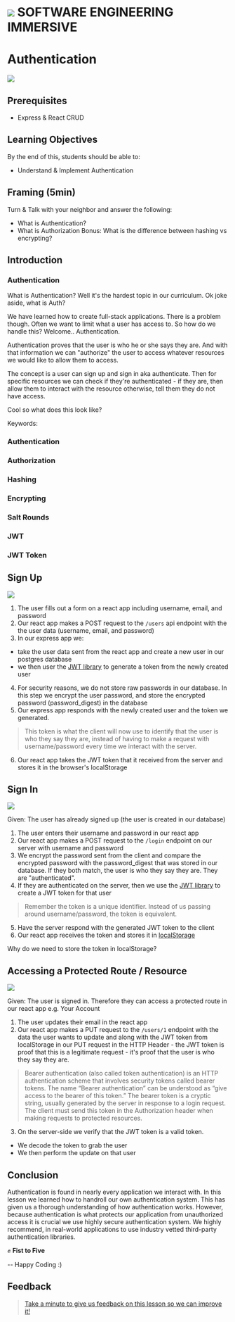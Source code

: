 # ![](https://ga-dash.s3.amazonaws.com/production/assets/logo-9f88ae6c9c3871690e33280fcf557f33.png)  SOFTWARE ENGINEERING IMMERSIVE

# Authentication

![](user-friendly.gif)

## Prerequisites
- Express & React CRUD

## Learning Objectives
By the end of this, students should be able to:
- Understand & Implement Authentication

## Framing (5min)
Turn & Talk with your neighbor and answer the following:
- What is Authentication?
- What is Authorization
Bonus: What is the difference between hashing vs encrypting?


## Introduction

### Authentication

What is Authentication? Well it's the hardest topic in our curriculum. Ok joke aside, what is Auth?

We have learned how to create full-stack applications. There is a problem though. Often we want to limit what a user has access to. So how do we handle this? Welcome.. Authentication.

Authentication proves that the user is who he or she says they are. And with that information we can "authorize" the user to access whatever resources we would like to allow them to access.

The concept is a user can sign up and sign in aka authenticate. Then for specific resources we can check if they're authenticated - if they are, then allow them to interact with the resource otherwise, tell them they do not have access.

Cool so what does this look like?

Keywords:

### Authentication
### Authorization
### Hashing
### Encrypting
### Salt Rounds
### JWT
### JWT Token

## Sign Up

![](signup.png)

1. The user fills out a form on a react app including username, email, and password
2. Our react app makes a POST request to the `/users` api endpoint with the the user data (username, email, and password)
3. In our express app we:
- take the user data sent from the react app and create a new user in our postgres database
- we then user the [JWT library](https://jwt.io) to generate a token from the newly created user
4. For security reasons, we do not store raw passwords in our database. In this step we encrypt the user password, and store the encrypted password (password_digest) in the database
5. Our express app responds with the newly created user and the token we generated.
> This token is what the client will now use to identify that the user is who they say they are, instead of having to make a request with username/password every time we interact with the server.
6. Our react app takes the JWT token that it received from the server and stores it in the browser's localStorage

## Sign In

![](signin.png)

Given: The user has already signed up (the user is created in our database)

1. The user enters their username and password in our react app
2. Our react app makes a POST request to the `/login` endpoint on our server with username and password
3. We encrypt the password sent from the client and compare the encrypted password with the password_digest that was stored in our database. If they both match, the user is who they say they are. They are "authenticated".
4. If they are authenticated on the server, then we use the [JWT library](https://jwt.io) to create a JWT token for that user
> Remember the token is a unique identifier. Instead of us passing around username/password, the token is equivalent.
5. Have the server respond with the generated JWT token to the client
6. Our react app receives the token and stores it in [localStorage](https://developer.mozilla.org/en-US/docs/Web/API/Window/localStorage)

Why do we need to store the token in localStorage?

## Accessing a Protected Route / Resource

![](protected.png)

Given: The user is signed in. Therefore they can access a protected route in our react app e.g. Your Account

1. The user updates their email in the react app
2. Our react app makes a PUT request to the `/users/1` endpoint with the data the user wants to update and along with the JWT token from localStorage in our PUT request in the HTTP Header - the JWT token is proof that this is a legitimate request - it's proof that the user is who they say they are.
> Bearer authentication (also called token authentication) is an HTTP authentication scheme that involves security tokens called bearer tokens. The name “Bearer authentication” can be understood as “give access to the bearer of this token.” The bearer token is a cryptic string, usually generated by the server in response to a login request. The client must send this token in the Authorization header when making requests to protected resources.
3. On the server-side we verify that the JWT token is a valid token.
- We decode the token to grab the user
- We then perform the update on that user

## Conclusion

Authentication is found in nearly every application we interact with. In this lesson we learned how to handroll our own authentication system. This has given us a thorough understanding of how authentication works. However, because authentication is what protects our application from unauthorized access it is crucial we use highly secure authentication system. We highly recommend, in real-world applications to use industry vetted third-party authentication libraries.

✊ **Fist to Five**

-- Happy Coding :)

## Feedback

> [Take a minute to give us feedback on this lesson so we can improve it!](https://forms.gle/vgUoXbzxPWf4oPCX6)
